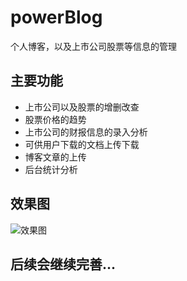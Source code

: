 # powerBlog
个人博客，以及上市公司股票等信息的管理

## 主要功能
- 上市公司以及股票的增删改查
- 股票价格的趋势
- 上市公司的财报信息的录入分析
- 可供用户下载的文档上传下载
- 博客文章的上传
- 后台统计分析
## 效果图

 ![效果图](https://github.com/muchunlin/powerBlog/web/showPics/web1.gif)
## 后续会继续完善...
